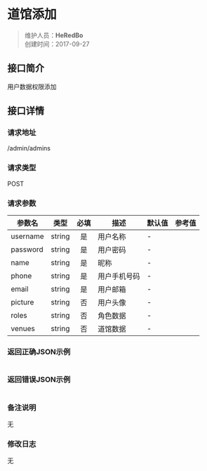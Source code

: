 # 道馆添加
>维护人员：**HeRedBo**  
>创建时间：2017-09-27

## 接口简介
用户数据权限添加

## 接口详情

### 请求地址
/admin/admins

### 请求类型
POST


### 请求参数
| 参数名 | 类型 | 必填 | 描述 | 默认值 | 参考值 |
| --- | :---: | :---: | --- | --- | --- |
| username  | string | 是 | 用户名称 | - |  |
| password  | string | 是 | 用户密码 | - |  |
| name  | string | 是 | 昵称 | - |  |
| phone  | string | 是 | 用户手机号码 | - |  |
| email  | string | 是 | 用户邮箱 | - |  |
| picture  | string | 否 | 用户头像 | - |  |
| roles  | string | 否 | 角色数据 | - |  |
| venues  | string | 否 | 道馆数据 | - |  |


### 返回正确JSON示例
```javascript

```
### 返回错误JSON示例
```javascript

```

### 备注说明
无

### 修改日志
无
